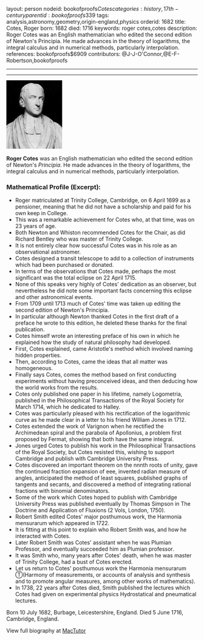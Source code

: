 layout: person
nodeid: bookofproofs$Cotes
categories: history,17th-century
parentid: bookofproofs$339
tags: analysis,astronomy,geometry,origin-england,physics
orderid: 1682
title: Cotes, Roger
born: 1682
died: 1716
keywords: roger cotes,cotes
description: Roger Cotes was an English mathematician who edited the second edition of Newton's Principia. He made advances in the theory of logarithms, the integral calculus and in numerical methods, particularly interpolation.
references: bookofproofs$6909
contributors: @J-J-O'Connor,@E-F-Robertson,bookofproofs

---



---

![Cotes.jpg](https://github.com/bookofproofs/bookofproofs.github.io/blob/main/_sources/_assets/images/portraits/Cotes.jpg?raw=true)

**Roger Cotes** was an English mathematician who edited the second edition of Newton's _Principia_. He made advances in the theory of logarithms, the integral calculus and in numerical methods, particularly interpolation.

### Mathematical Profile (Excerpt):
* Roger matriculated at Trinity College, Cambridge, on 6 April 1699 as a pensioner, meaning that he did not have a scholarship and paid for his own keep in College.
* This was a remarkable achievement for Cotes who, at that time, was on 23 years of age.
* Both Newton and Whiston recommended Cotes for the Chair, as did Richard Bentley who was master of Trinity College.
* It is not entirely clear how successful Cotes was in his role as an observational astronomer.
* Cotes designed a transit telescope to add to a collection of instruments which had been purchased or donated.
* In terms of the observations that Cotes made, perhaps the most significant was the total eclipse on 22 April 1715.
* None of this speaks very highly of Cotes' dedication as an observer, but nevertheless he did note some important facts concerning this eclipse and other astronomical events.
* From 1709 until 1713 much of Cotes' time was taken up editing the second edition of Newton's Principia.
* In particular although Newton thanked Cotes in the first draft of a preface he wrote to this edition, he deleted these thanks for the final publication.
* Cotes himself wrote an interesting preface of his own in which he explained how the study of natural philosophy had developed.
* First, Cotes explained, came Aristotle's method which involved naming hidden properties.
* Then, according to Cotes, came the ideas that all matter was homogeneous.
* Finally says Cotes, comes the method based on first conducting experiments without having preconceived ideas, and then deducing how the world works from the results.
* Cotes only published one paper in his lifetime, namely Logometria, published in the Philosophical Transactions of the Royal Society for March 1714, which he dedicated to Halley.
* Cotes was particularly pleased with his rectification of the logarithmic curve as he made clear in a letter to his friend William Jones in 1712.
* Cotes extended the work of Varignon when he rectified the Archimedean spiral and the parabola of Apollonius, a problem first proposed by Fermat, showing that both have the same integral.
* Jones urged Cotes to publish his work in the Philosophical Transactions of the Royal Society, but Cotes resisted this, wishing to support Cambridge and publish with Cambridge University Press.
* Cotes discovered an important theorem on the nnnth roots of unity, gave the continued fraction expansion of eee, invented radian measure of angles, anticipated the method of least squares, published graphs of tangents and secants, and discovered a method of integrating rational fractions with binomial denominators.
* Some of the work which Cotes hoped to publish with Cambridge University Press was published eventually by Thomas Simpson in The Doctrine and Application of Fluxions (2 Vols, London, 1750).
* Robert Smith edited Cotes' major posthumous work, the Harmonia mensurarum which appeared in 1722.
* It is fitting at this point to explain who Robert Smith was, and how he interacted with Cotes.
* Later Robert Smith was Cotes' assistant when he was Plumian Professor, and eventually succeeded him as Plumian professor.
* It was Smith who, many years after Cotes' death, when he was master of Trinity College, had a bust of Cotes erected.
* Let us return to Cotes' posthumous work the Harmonia mensurarum Ⓣ(Harmony of measurements, or accounts of analysis and synthesis and to promote angular measures, among other works of mathematics).
* In 1738, 22 years after Cotes died, Smith published the lectures which Cotes had given on experimental physics Hydrostatical and pneumatical lectures.

Born 10 July 1682, Burbage, Leicestershire, England. Died 5 June 1716, Cambridge, England.

View full biography at [MacTutor](https://mathshistory.st-andrews.ac.uk/Biographies/Cotes/)
